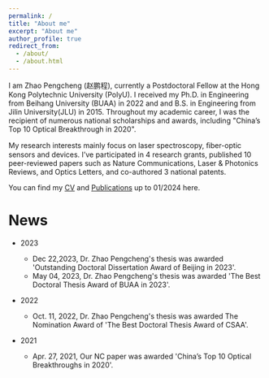 ```yaml
---
permalink: /
title: "About me"
excerpt: "About me"
author_profile: true
redirect_from: 
  - /about/
  - /about.html
---
```


I am Zhao Pengcheng (赵鹏程), currently a Postdoctoral Fellow at the Hong Kong Polytechnic University (PolyU). I received my Ph.D. in Engineering from Beihang University (BUAA) in 2022 and and B.S. in Engineering from Jilin University(JLU) in 2015. Throughout my academic career, I was the recipient of numerous national scholarships and awards, including "China’s Top 10 Optical Breakthrough in 2020".

My research interests mainly focus on laser spectroscopy, ﬁber-optic sensors and devices. I’ve participated in 4 research grants, published 10 peer-reviewed papers such as Nature Communications, Laser & Photonics Reviews, and Optics Letters, and co-authored 3 national patents. 

You can find my [CV](../files/Zhao_Pengcheng_CV_en.pdf) and [Publications](../files/List_of_publications.pdf) up to 01/2024 here.

News
======
* 2023
  * Dec 22,2023, Dr. Zhao Pengcheng's thesis was awarded 'Outstanding Doctoral Dissertation Award of Beijing in 2023'.
  * May 04, 2023, Dr. Zhao Pengcheng's thesis was awarded 'The Best Doctoral Thesis Award of BUAA in 2023'.
    
* 2022
  * Oct. 11, 2022, Dr. Zhao Pengcheng's thesis was awarded The Nomination Award of 'The Best Doctoral Thesis Award of CSAA'.
 
* 2021
  * Apr. 27, 2021, Our NC paper was awarded 'China’s Top 10 Optical Breakthroughs in 2020'.
